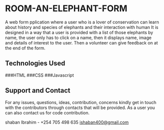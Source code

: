 # ROOM-AN-ELEPHANT-FORM

A web form pplication where a user who is a lover of conservation can learn about history and species of elephants and their interaction with human
It is designed in a way that a user is provided with a list of those elephants by name, the user only has to click on a name, then it displays name, image and details of interest to the user. Then a volunteer can give feedback on at the end of the form.



## Technologies Used
###HTML
###CSS
###Javascript

## Support and Contact
For any issues, questions, ideas, contribution, concerns kindly get in touch with the contributors through contacts that will be provided. As a user you can also contact us for code contribution.

shaban Ibrahim - +254 705 498 635
                 ishaban400@gmail.com


